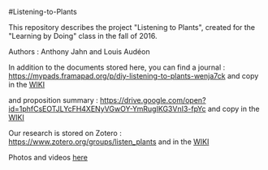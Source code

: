 #Listening-to-Plants

This repository describes the project "Listening to Plants", created for the "Learning by Doing" class in the fall of 2016.

Authors : Anthony Jahn and Louis Audéon

In addition to the documents stored here, you can find a journal : https://mypads.framapad.org/p/diy-listening-to-plants-wenja7ck and copy in the [WIKI](https://github.com/Anthony-CRIM2/Listening-to-Plants/wiki/Journal)

and proposition summary : https://drive.google.com/open?id=1phfCsEOTJLYcFH4XENyVGwOY-YmRugIKG3VnI3-fpYc and copy in the [WIKI](https://github.com/Anthony-CRIM2/Listening-to-Plants/wiki/Proposition)

Our research is stored on Zotero : https://www.zotero.org/groups/listen_plants and in the [WIKI](https://github.com/Anthony-CRIM2/Listening-to-Plants/wiki/Bibliography)

Photos and videos [here](https://github.com/Anthony-CRIM2/Listening-to-Plants/tree/master/IMG)
